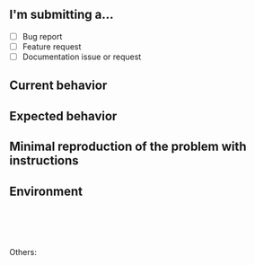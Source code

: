 <!--
PLEASE HELP US PROCESS GITHUB ISSUES FASTER BY PROVIDING THE FOLLOWING INFORMATION.

ISSUES MISSING IMPORTANT INFORMATION MAY BE CLOSED WITHOUT INVESTIGATION.
-->

## I'm submitting a...
<!-- Check one of the following options with "x" -->
- [ ] Bug report  <!-- Please search GitHub for a similar issue or PR before submitting -->
- [ ] Feature request
- [ ] Documentation issue or request

## Current behavior
<!-- Describe how the issue manifests. -->


## Expected behavior
<!-- Describe what the desired behavior would be. -->


## Minimal reproduction of the problem with instructions
<!-- For bug reports please provide the *STEPS TO REPRODUCE* and if possible a *MINIMAL DEMO* of the problem -->


## Environment

<pre><code>
<!-- Run `ngx --debug-infos` and paste output below -->


</code></pre>

Others:
<!-- Anything else relevant?  Operating system version, IDE, package manager, HTTP server, ... -->
